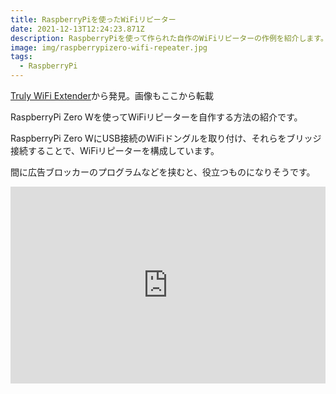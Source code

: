 ```yaml
---
title: RaspberryPiを使ったWiFiリピーター
date: 2021-12-13T12:24:23.871Z
description: RaspberryPiを使って作られた自作のWiFiリピーターの作例を紹介します。
image: img/raspberrypizero-wifi-repeater.jpg
tags:
  - RaspberryPi
---
```

[Truly WiFi Extender](https://hackaday.io/project/171296-truly-wifi-extender)から発見。画像もここから転載

RaspberryPi Zero Wを使ってWiFiリピーターを自作する方法の紹介です。

RaspberryPi Zero WにUSB接続のWiFiドングルを取り付け、それらをブリッジ接続することで、WiFiリピーターを構成しています。

間に広告ブロッカーのプログラムなどを挟むと、役立つものになりそうです。

<iframe width="100%" height="315" src="https://www.youtube.com/embed/X_9TC716-sc" title="YouTube video player" frameborder="0" allow="accelerometer; autoplay; clipboard-write; encrypted-media; gyroscope; picture-in-picture" allowfullscreen></iframe>